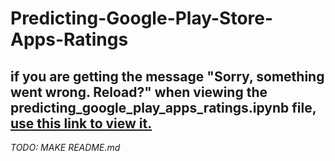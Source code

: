 # Predicting-Google-Play-Store-Apps-Ratings 

## **if you are getting the message "Sorry, something went wrong. Reload?" when viewing the  	predicting_google_play_apps_ratings.ipynb file, [**use this link to view it.**](https://nbviewer.jupyter.org/github/amrgaber249/Predicting-Google-Play-Store-Apps-Ratings/blob/master/predicting_google_play_apps_ratings.ipynb)**


*TODO: MAKE README.md*
